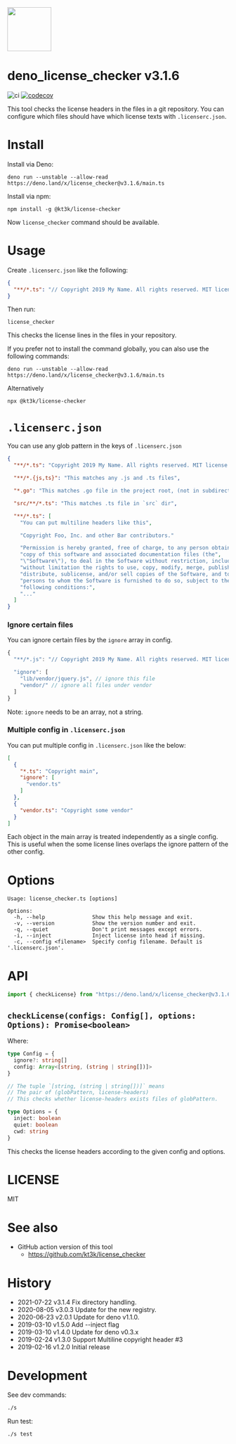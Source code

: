 <img src="https://raw.githubusercontent.com/kt3k/deno_license_checker/master/media/deno_license_checker.png" width="100">

# deno_license_checker v3.1.6

![ci](https://github.com/kt3k/deno_license_checker/workflows/ci/badge.svg)
[![codecov](https://codecov.io/gh/kt3k/deno_license_checker/branch/master/graph/badge.svg?token=pbV4Qsg70v)](https://codecov.io/gh/kt3k/deno_license_checker)

This tool checks the license headers in the files in a git repository. You can configure which files should have which license texts with `.licenserc.json`.

# Install

Install via Deno:

```shell
deno run --unstable --allow-read https://deno.land/x/license_checker@v3.1.6/main.ts
```

Install via npm:

```shell
npm install -g @kt3k/license-checker
```

Now `license_checker` command should be available.

# Usage

Create `.licenserc.json` like the following:

```json
{
  "**/*.ts": "// Copyright 2019 My Name. All rights reserved. MIT license."
}
```

Then run:

```console
license_checker
```

This checks the license lines in the files in your repository.

If you prefer not to install the command globally, you can also use the following commands:

```console
deno run --unstable --allow-read https://deno.land/x/license_checker@v3.1.6/main.ts
```

Alternatively

```console
npx @kt3k/license-checker
```

# `.licenserc.json`

You can use any glob pattern in the keys of `.licenserc.json`

```json
{
  "**/*.ts": "Copyright 2019 My Name. All rights reserved. MIT license.",

  "**/*.{js,ts}": "This matches any .js and .ts files",

  "*.go": "This matches .go file in the project root, (not in subdirectories)",

  "src/**/*.ts": "This matches .ts file in `src` dir",

  "**/*.ts": [
    "You can put multiline headers like this",

    "Copyright Foo, Inc. and other Bar contributors."

    "Permission is hereby granted, free of charge, to any person obtaining a"
    "copy of this software and associated documentation files (the",
    "\"Software\"), to deal in the Software without restriction, including",
    "without limitation the rights to use, copy, modify, merge, publish,",
    "distribute, sublicense, and/or sell copies of the Software, and to permit",
    "persons to whom the Software is furnished to do so, subject to the",
    "following conditions:",
    "..."
  ]
}
```

### Ignore certain files

You can ignore certain files by the `ignore` array in config.

```js
{
  "**/*.js": "// Copyright 2019 My Name. All rights reserved. MIT license.",

  "ignore": [
    "lib/vendor/jquery.js", // ignore this file
    "vendor/" // ignore all files under vendor
  ]
}
```

Note: `ignore` needs to be an array, not a string.

### Multiple config in `.licenserc.json`

You can put multiple config in `.licenserc.json` like the below:

```json
[
  {
    "*.ts": "Copyright main",
    "ignore": [
      "vendor.ts"
    ]
  },
  {
    "vendor.ts": "Copyright some vendor"
  }
]
```

Each object in the main array is treated independently as a single config. This is useful when the some license lines overlaps the ignore pattern of the other config.

# Options

```
Usage: license_checker.ts [options]

Options:
  -h, --help               Show this help message and exit.
  -v, --version            Show the version number and exit.
  -q, --quiet              Don't print messages except errors.
  -i, --inject             Inject license into head if missing.
  -c, --config <filename>  Specify config filename. Default is '.licenserc.json'.
```

# API

```ts
import { checkLicense} from "https://deno.land/x/license_checker@v3.1.6/lib.ts";
```

## `checkLicense(configs: Config[], options: Options): Promise<boolean>`

Where:

```ts
type Config = {
  ignore?: string[]
  config: Array<[string, (string | string[])]>
}

// The tuple `[string, (string | string[])]` means
// The pair of (globPattern, license-headers)
// This checks whether license-headers exists files of globPattern.

type Options = {
  inject: boolean
  quiet: boolean
  cwd: string
}
```

This checks the license headers according to the given config and options.

# LICENSE

MIT

# See also

- GitHub action version of this tool
  - https://github.com/kt3k/license_checker

# History

- 2021-07-22 v3.1.4 Fix directory handling.
- 2020-08-05 v3.0.3 Update for the new registry.
- 2020-06-23 v2.0.1 Update for deno v1.1.0.
- 2019-03-10 v1.5.0 Add --inject flag
- 2019-03-10 v1.4.0 Update for deno v0.3.x
- 2019-02-24 v1.3.0 Support Multiline copyright header #3
- 2019-02-16 v1.2.0 Initial release

# Development

See dev commands:

```sh
./s
```

Run test:

```sh
./s test
```
